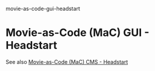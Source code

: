 movie-as-code-gui-headstart
# Movie-as-Code (MaC) GUI - Headstart

See also [Movie-as-Code (MaC) CMS - Headstart](https://github.com/vanHeemstraSystems/movie-as-code-cms-headstart)
